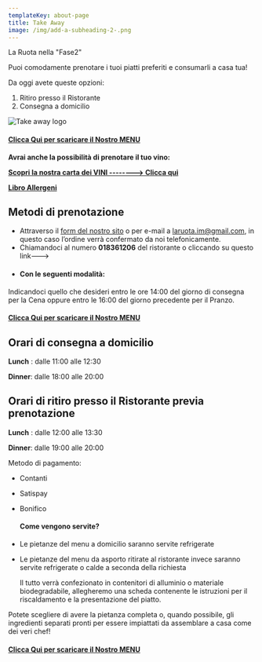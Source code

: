 ```yaml
---
templateKey: about-page
title: Take Away
image: /img/add-a-subheading-2-.png
---
```

La Ruota nella "Fase2"

Puoi comodamente prenotare i tuoi piatti preferiti e consumarli a casa tua!

Da oggi avete queste opzioni:

1. Ritiro presso il Ristorante
2. Consegna a domicilio 

![Take away logo](/img/la-ruota-take-away.png)

#### **[Clicca Qui per scaricare il Nostro MENU](/img/la_ruota_takeaway.pdf)**

**Avrai anche la possibilità di prenotare il tuo vino:**

[](https://laruotaimperia.com/img/Allergeni_ruota.pdf)**[Scopri la nostra carta dei VINI --------> Clicca qui](https://www.laruotaimperia.it/img/carta_Vini2019.pdf)**

**[Libro Allergeni](https://laruotaimperia.com/img/Allergeni_ruota.pdf)**

## [](hattps://la_ruota.netlify.com/img/takeawayLa_ruota2.pdf)Metodi di prenotazione

* Attraverso il [form del nostro sito](/contatti) o per e-mail a [](mailto:info@laruotaimperia.com)laruota.im@gmail.com, in questo caso l’ordine verrà confermato da noi telefonicamente.
* Chiamandoci al numero **018361206** del ristorante o cliccando su questo link---> 
* #### Con le seguenti modalità:

Indicandoci quello che desideri entro le ore 14:00 del giorno di consegna per la Cena oppure entro le 16:00 del giorno precedente per il Pranzo.

#### **[Clicca Qui per scaricare il Nostro MENU](/img/la_ruota_takeaway.pdf)**

## Orari di consegna a domicilio

**Lunch** : dalle 11:00 alle 12:30 

**Dinner**: dalle 18:00 alle 20:00

## Orari di ritiro presso il Ristorante previa prenotazione

**Lunch** : dalle 12:00 alle 13:30

**Dinner**: dalle 19:00 alle 20:00

Metodo di pagamento:

* Contanti
* Satispay
* Bonifico

  #### Come vengono servite?
* Le pietanze del menu a domicilio saranno servite refrigerate 
* Le pietanze del menu da asporto ritirate al ristorante invece saranno servite refrigerate o calde a seconda della richiesta 

  Il tutto verrà confezionato in contenitori di alluminio o materiale biodegradabile, allegheremo una scheda contenente le istruzioni per il riscaldamento e la presentazione del piatto.

Potete scegliere di avere la pietanza completa o, quando possibile, gli ingredienti separati pronti per essere impiattati da assemblare a casa come dei veri chef!

#### **[Clicca Qui per scaricare il Nostro MENU](/img/la_ruota_takeaway.pdf)**